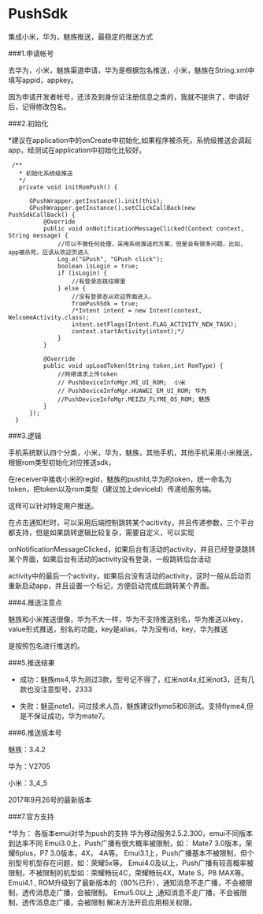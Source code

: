 # PushSdk

集成小米，华为，魅族推送，最稳定的推送方式


###1.申请帐号

去华为，小米，魅族渠道申请，华为是根据包名推送，小米，魅族在String.xml中填写appid，appkey。

因为申请开发者帐号，还涉及到身份证注册信息之类的，我就不提供了，申请好后，记得修改包名。


###2.初始化

*建议在application中的onCreate中初始化,如果程序被杀死，系统级推送会调起app，经测试在application中初始化比较好。
```
 /**
   * 初始化系统级推送
   */
   private void initRomPush() {

      GPushWrapper.getInstance().init(this);
      GPushWrapper.getInstance().setClickCallBack(new PushSdkCallBack() {
          @Override
          public void onNotificationMessageClicked(Context context, String message) {
              //可以不做任何处理，采用系统推送的方案，但是会有很多问题，比如，app被杀死，应该从欢迎页进入
              Log.e("GPush", "GPush click");
              boolean isLogin = true;
              if (isLogin) {
                  //有登录态跳往哪里
              } else {
                  //没有登录态从欢迎界面进入，
                  fromPushSdk = true;
                  /*Intent intent = new Intent(context, WelcomeActivity.class);
                  intent.setFlags(Intent.FLAG_ACTIVITY_NEW_TASK);
                  context.startActivity(intent);*/
              }
          }

          @Override
          public void upLoadToken(String token,int RomType) {
              //网络请求上传token
              // PushDeviceInfoMgr.MI_UI_ROM;  小米
              // PushDeviceInfoMgr.HUAWEI_EM_UI_ROM; 华为
              //PushDeviceInfoMgr.MEIZU_FLYME_OS_ROM; 魅族
          }
      });
  }
```
###3.逻辑

手机系统默认四个分类，小米，华为，魅族，其他手机，其他手机采用小米推送，根据rom类型初始化对应推送sdk，

在receiver中接收小米的regId，魅族的pushId,华为的token，统一命名为token，把token以及rom类型（建议加上deviceId）传递给服务端。

这样可以针对特定用户推送。


在点击通知栏时，可以采用后端控制跳转某个acitivity，并且传递参数，三个平台都支持，但是如果跳转逻辑比较复杂，需要自定义，可以实现

onNotificationMessageClicked，如果后台有活动的activity，并且已经登录跳转某个界面，如果后台有活动的activity没有登录，一般跳转后台活动

activity中的最后一个activity，如果后台没有活动的activity，这时一般从启动页重新启动app，并且设置一个标记，方便启动完成后跳转某个界面。


###4.推送注意点

魅族和小米推送很像，华为不大一样，华为不支持推送别名，华为推送以key，value形式推送，别名的功能，key是alias，华为没有id，key，华为推送

是按照包名进行推送的。

###5.推送结果

* 成功：魅族mx4,华为测过3款，型号记不得了，红米not4x,红米not3，还有几款也没注意型号，2333

* 失败：魅蓝note1，问过技术人员，魅族建议flyme5和6测试。支持flyme4,但是不保证成功，华为mate7。

###6.推送版本号

魅族：3.4.2

华为：V2705

小米：3_4_5

2017年9月26号的最新版本

###7.官方支持

*华为：
各版本emui对华为push的支持
华为移动服务2.5.2.300，emui不同版本到达率不同
Emui3.0上，Push广播有很大概率被限制，如： Mate7 3.0版本，荣耀6plus，P7 3.0版本，4X， 4A等。
Emui3.1上，Push广播基本不被限制，但个别型号机型存在问题，如：荣耀5x等。
Emui4.0及以上，Push广播有较高概率被限制，不被限制的机型如：荣耀畅玩4C，荣耀畅玩4X，Mate S，P8 MAX等。
Emui4.1 , ROM升级到了最新版本的（80%已升），通知消息不走广播，不会被限制，透传消息走广播，会被限制。
Emui5.0以上 ,通知消息不走广播，不会被限制，透传消息走广播，会被限制
解决方法开启应用相关权限。
